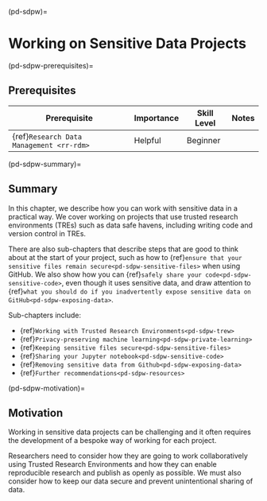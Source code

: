 
(pd-sdpw)=
# Working on Sensitive Data Projects

(pd-sdpw-prerequisites)=
## Prerequisites

| Prerequisite | Importance | Skill Level | Notes |
| -------------|----------|------|----|
| {ref}`Research Data Management <rr-rdm>` | Helpful | Beginner |  |

(pd-sdpw-summary)=
## Summary

In this chapter, we describe how you can work with sensitive data in a practical way.
We cover working on projects that use trusted research environments (TREs) such as data safe havens, including writing code and version control in TREs. 

There are also sub-chapters that describe steps that are good to think about at the start of your project, such as how to {ref}`ensure that your sensitive files remain secure<pd-sdpw-sensitive-files>` when using GitHub. We also show how you can {ref}`safely share your code<pd-sdpw-sensitive-code>`, even though it uses sensitive data, and draw attention to {ref}`what you should do if you inadvertently expose sensitive data on GitHub<pd-sdpw-exposing-data>`.

Sub-chapters include:
* {ref}`Working with Trusted Research Environments<pd-sdpw-trew>`
* {ref}`Privacy-preserving machine learning<pd-sdpw-private-learning>`
* {ref}`Keeping sensitive files secure<pd-sdpw-sensitive-files>`
* {ref}`Sharing your Jupyter notebook<pd-sdpw-sensitive-code>`
* {ref}`Removing sensitive data from Github<pd-sdpw-exposing-data>`
* {ref}`Further recommendations<pd-sdpw-resources>`

  
(pd-sdpw-motivation)=
## Motivation

Working in sensitive data projects can be challenging and it often requires the development of a bespoke way of working for each project.  

Researchers need to consider how they are going to work collaboratively using Trusted Research Environments and how they can enable reproducible research and publish as openly as possible. 
We must also consider how to keep our data secure and prevent unintentional sharing of data. 

